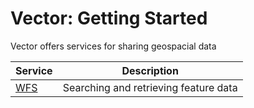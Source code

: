 # Vector: Getting Started

Vector offers services for sharing geospacial data

| Service | Description |
|-|-|
| [WFS](/getting-started/vector/services/wfs.md) | Searching and retrieving feature data |
